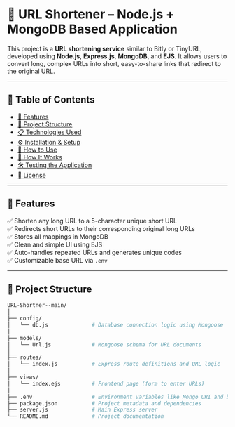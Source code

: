 # 🔗 URL Shortener – Node.js + MongoDB Based Application

This project is a **URL shortening service** similar to Bitly or TinyURL, developed using **Node.js**, **Express.js**, **MongoDB**, and **EJS**. It allows users to convert long, complex URLs into short, easy-to-share links that redirect to the original URL.

---

## 📌 Table of Contents

- [🚀 Features](#-features)
- [📂 Project Structure](#-project-structure)
- [📋 Technologies Used](#-technologies-used)
- [⚙️ Installation & Setup](#️-installation--setup)
- [🧪 How to Use](#-how-to-use)
- [🧠 How It Works](#-how-it-works)
- [🛠️ Testing the Application](#️-testing-the-application)
- [📄 License](#-license)

---

## 🚀 Features

✅ Shorten any long URL to a 5-character unique short URL  
✅ Redirects short URLs to their corresponding original long URLs  
✅ Stores all mappings in MongoDB  
✅ Clean and simple UI using EJS  
✅ Auto-handles repeated URLs and generates unique codes  
✅ Customizable base URL via `.env`

---

## 📂 Project Structure

```bash
URL-Shortner--main/
│
├── config/
│   └── db.js              # Database connection logic using Mongoose
│
├── models/
│   └── Url.js             # Mongoose schema for URL documents
│
├── routes/
│   └── index.js           # Express route definitions and URL logic
│
├── views/
│   └── index.ejs          # Frontend page (form to enter URLs)
│
├── .env                   # Environment variables like Mongo URI and base URL
├── package.json           # Project metadata and dependencies
├── server.js              # Main Express server
└── README.md              # Project documentation
